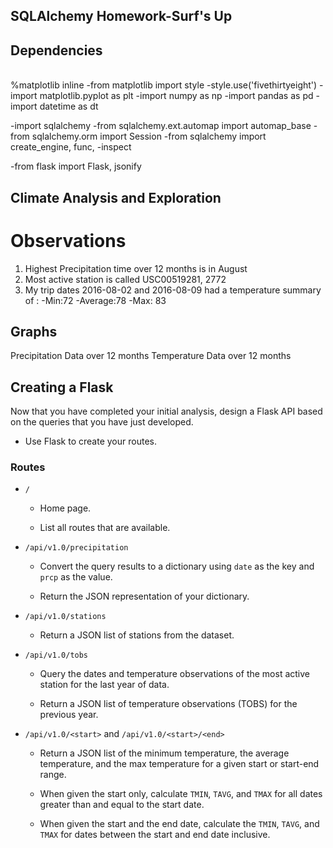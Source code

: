 ## SQLAlchemy Homework-Surf's Up

## Dependencies
<br>%matplotlib inline
-from matplotlib import style
-style.use('fivethirtyeight')
-import matplotlib.pyplot as plt
-import numpy as np
-import pandas as pd
-import datetime as dt

-import sqlalchemy
-from sqlalchemy.ext.automap import automap_base
-from sqlalchemy.orm import Session
-from sqlalchemy import create_engine, func, -inspect

-from flask import Flask, jsonify

## Climate Analysis and Exploration

# Observations

1. Highest Precipitation time over 12 months is in August
2. Most active station is called USC00519281, 2772
3. My trip dates 2016-08-02 and 2016-08-09 had a temperature summary of :
-Min:72
-Average:78
-Max: 83

## Graphs
Precipitation Data over 12 months
Temperature Data over 12 months

## Creating a Flask
Now that you have completed your initial analysis, design a Flask API based on the queries that you have just developed.

* Use Flask to create your routes.

### Routes

* `/`

  * Home page.

  * List all routes that are available.

* `/api/v1.0/precipitation`

  * Convert the query results to a dictionary using `date` as the key and `prcp` as the value.

  * Return the JSON representation of your dictionary.

* `/api/v1.0/stations`

  * Return a JSON list of stations from the dataset.

* `/api/v1.0/tobs`
  * Query the dates and temperature observations of the most active station for the last year of data.
  
  * Return a JSON list of temperature observations (TOBS) for the previous year.

* `/api/v1.0/<start>` and `/api/v1.0/<start>/<end>`

  * Return a JSON list of the minimum temperature, the average temperature, and the max temperature for a given start or start-end range.

  * When given the start only, calculate `TMIN`, `TAVG`, and `TMAX` for all dates greater than and equal to the start date.

  * When given the start and the end date, calculate the `TMIN`, `TAVG`, and `TMAX` for dates between the start and end date inclusive.
